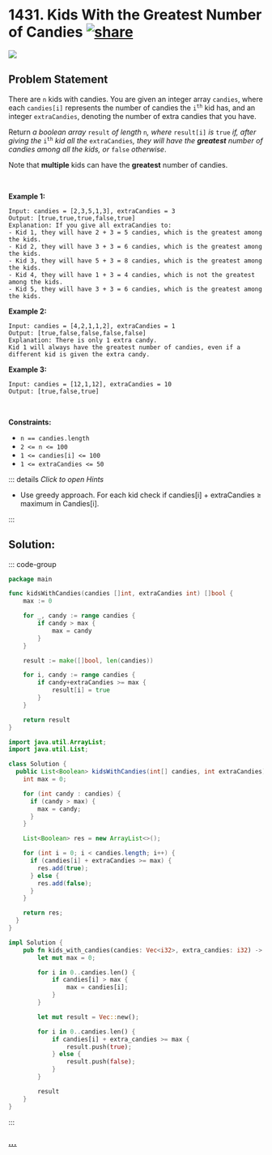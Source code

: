 # 1431. Kids With the Greatest Number of Candies [![share]](https://leetcode.com/problems/kids-with-the-greatest-number-of-candies/)

![][easy]

## Problem Statement

<p>There are <code>n</code> kids with candies. You are given an integer array <code>candies</code>, where each <code>candies[i]</code> represents the number of candies the <code>i<sup>th</sup></code> kid has, and an integer <code>extraCandies</code>, denoting the number of extra candies that you have.</p>
<p>Return <em>a boolean array </em><code>result</code><em> of length </em><code>n</code><em>, where </em><code>result[i]</code><em> is </em><code>true</code><em> if, after giving the </em><code>i<sup>th</sup></code><em> kid all the </em><code>extraCandies</code><em>, they will have the <strong>greatest</strong> number of candies among all the kids</em><em>, or </em><code>false</code><em> otherwise</em>.</p>
<p>Note that <strong>multiple</strong> kids can have the <strong>greatest</strong> number of candies.</p>
<p> </p>
<p><strong class="example">Example 1:</strong></p>

```
Input: candies = [2,3,5,1,3], extraCandies = 3
Output: [true,true,true,false,true]
Explanation: If you give all extraCandies to:
- Kid 1, they will have 2 + 3 = 5 candies, which is the greatest among the kids.
- Kid 2, they will have 3 + 3 = 6 candies, which is the greatest among the kids.
- Kid 3, they will have 5 + 3 = 8 candies, which is the greatest among the kids.
- Kid 4, they will have 1 + 3 = 4 candies, which is not the greatest among the kids.
- Kid 5, they will have 3 + 3 = 6 candies, which is the greatest among the kids.
```

<p><strong class="example">Example 2:</strong></p>

```
Input: candies = [4,2,1,1,2], extraCandies = 1
Output: [true,false,false,false,false]
Explanation: There is only 1 extra candy.
Kid 1 will always have the greatest number of candies, even if a different kid is given the extra candy.
```

<p><strong class="example">Example 3:</strong></p>

```
Input: candies = [12,1,12], extraCandies = 10
Output: [true,false,true]
```

<p> </p>
<p><strong>Constraints:</strong></p>
<ul>
<li><code>n == candies.length</code></li>
<li><code>2 &lt;= n &lt;= 100</code></li>
<li><code>1 &lt;= candies[i] &lt;= 100</code></li>
<li><code>1 &lt;= extraCandies &lt;= 50</code></li>
</ul>

::: details _Click to open Hints_

- Use greedy approach. For each kid check if candies[i] + extraCandies ≥ maximum in Candies[i].

:::

## Solution:

::: code-group

```go [Go]
package main

func kidsWithCandies(candies []int, extraCandies int) []bool {
	max := 0

	for _, candy := range candies {
		if candy > max {
			max = candy
		}
	}

	result := make([]bool, len(candies))

	for i, candy := range candies {
		if candy+extraCandies >= max {
			result[i] = true
		}
	}

	return result
}

```

```java [Java]
import java.util.ArrayList;
import java.util.List;

class Solution {
  public List<Boolean> kidsWithCandies(int[] candies, int extraCandies) {
    int max = 0;

    for (int candy : candies) {
      if (candy > max) {
        max = candy;
      }
    }

    List<Boolean> res = new ArrayList<>();

    for (int i = 0; i < candies.length; i++) {
      if (candies[i] + extraCandies >= max) {
        res.add(true);
      } else {
        res.add(false);
      }
    }

    return res;
  }
}
```

```rs [Rust]
impl Solution {
    pub fn kids_with_candies(candies: Vec<i32>, extra_candies: i32) -> Vec<bool> {
        let mut max = 0;

        for i in 0..candies.len() {
            if candies[i] > max {
                max = candies[i];
            }
        }

        let mut result = Vec::new();

        for i in 0..candies.len() {
            if candies[i] + extra_candies >= max {
                result.push(true);
            } else {
                result.push(false);
            }
        }

        result
    }
}

```

:::

### [_..._](#)

```

```

<!----------------------------------{ link }--------------------------------->

[share]: https://graph.org/file/3ea5234dda646b71c574a.png
[easy]: https://img.shields.io/badge/Difficulty-Easy-bright.svg
[medium]: https://img.shields.io/badge/Difficulty-Medium-yellow.svg
[hard]: https://img.shields.io/badge/Difficulty-Hard-red.svg

